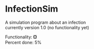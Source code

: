 # InfectionSim
A simulation program about an infection\
currently version 1.0 (no functionality yet)

Functionality: :negative_squared_cross_mark:\
Percent done: 5%
